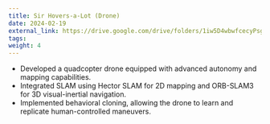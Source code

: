```yaml
---
title: Sir Hovers-a-Lot (Drone)
date: 2024-02-19
external_link: https://drive.google.com/drive/folders/1iw5D4wbwfcecyPsg6_81mdaVSpeTGBU_
tags:
weight: 4
---
```

- Developed a quadcopter drone equipped with advanced autonomy and mapping capabilities.
- Integrated SLAM using Hector SLAM for 2D mapping and ORB-SLAM3 for 3D visual-inertial navigation.
- Implemented behavioral cloning, allowing the drone to learn and replicate human-controlled maneuvers.

<!--more-->
